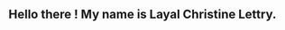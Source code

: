 ## Hello there ! My name is Layal Christine Lettry.



<!--<source src="https://github.com/Layalchristine24/Layalchristine24.github.io/blob/main/Rotating_earth_(large).gif">


![test gif](https://github.com/Layalchristine24/Layalchristine24.github.io/blob/main/Rotating_earth_(large).gif)


<source src="https://github.com/Layalchristine24/Layalchristine24.github.io/blob/main/gapminder_graph.gif">

![test2 gif](https://github.com/Layalchristine24/Layalchristine24.github.io/blob/main/gapminder_graph.gif) 
-->
